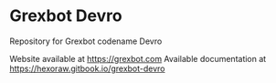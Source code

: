# Grexbot Devro
Repository for Grexbot codename Devro

Website available at https://grexbot.com
Available documentation at https://hexoraw.gitbook.io/grexbot-devro
